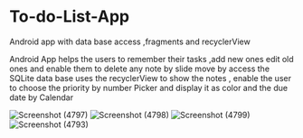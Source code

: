 # To-do-List-App
Android app with data base access ,fragments and recyclerView

Android App helps the users to remember their tasks ,add new ones 
edit old ones and enable them to delete any note by slide move by access the SQLite data base
uses the recyclerView to show the notes , enable the user to choose the priority by number Picker and display it as color and the due date by Calendar

![Screenshot (4797)](https://user-images.githubusercontent.com/61096353/141482220-39dd3d64-5132-43f7-87b7-446c0377e15f.png)
![Screenshot (4798)](https://user-images.githubusercontent.com/61096353/141482227-da1f95df-b0f4-4458-af73-4882c890c6a3.png)
![Screenshot (4799)](https://user-images.githubusercontent.com/61096353/141482230-19090560-c58b-440b-bc70-ed5234344681.png)
![Screenshot (4793)](https://user-images.githubusercontent.com/61096353/141482232-6392ab6a-1f84-4e1f-846a-5cfa8270fe55.png)
